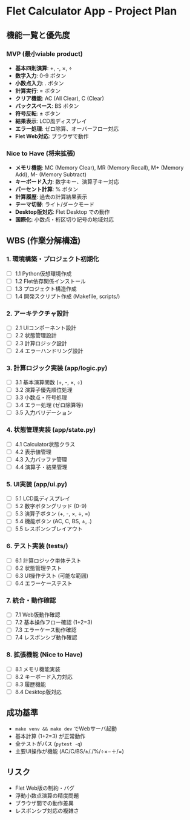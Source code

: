 # Flet Calculator App - Project Plan

## 機能一覧と優先度

### MVP (最小viable product)
- **基本四則演算**: +, -, ×, ÷
- **数字入力**: 0-9 ボタン
- **小数点入力**: . ボタン
- **計算実行**: = ボタン
- **クリア機能**: AC (All Clear), C (Clear)
- **バックスペース**: BS ボタン
- **符号反転**: ± ボタン
- **結果表示**: LCD風ディスプレイ
- **エラー処理**: ゼロ除算、オーバーフロー対応
- **Flet Web対応**: ブラウザで動作

### Nice to Have (将来拡張)
- **メモリ機能**: MC (Memory Clear), MR (Memory Recall), M+ (Memory Add), M- (Memory Subtract)
- **キーボード入力**: 数字キー、演算子キー対応
- **パーセント計算**: % ボタン
- **計算履歴**: 過去の計算結果表示
- **テーマ切替**: ライト/ダークモード
- **Desktop版対応**: Flet Desktop での動作
- **国際化**: 小数点・桁区切り記号の地域対応

## WBS (作業分解構造)

### 1. 環境構築・プロジェクト初期化
- [ ] 1.1 Python仮想環境作成
- [ ] 1.2 Flet依存関係インストール
- [ ] 1.3 プロジェクト構造作成
- [ ] 1.4 開発スクリプト作成 (Makefile, scripts/)

### 2. アーキテクチャ設計
- [ ] 2.1 UIコンポーネント設計
- [ ] 2.2 状態管理設計
- [ ] 2.3 計算ロジック設計
- [ ] 2.4 エラーハンドリング設計

### 3. 計算ロジック実装 (app/logic.py)
- [ ] 3.1 基本演算関数 (+, -, ×, ÷)
- [ ] 3.2 演算子優先順位処理
- [ ] 3.3 小数点・符号処理
- [ ] 3.4 エラー処理 (ゼロ除算等)
- [ ] 3.5 入力バリデーション

### 4. 状態管理実装 (app/state.py)
- [ ] 4.1 Calculator状態クラス
- [ ] 4.2 表示値管理
- [ ] 4.3 入力バッファ管理
- [ ] 4.4 演算子・結果管理

### 5. UI実装 (app/ui.py)
- [ ] 5.1 LCD風ディスプレイ
- [ ] 5.2 数字ボタングリッド (0-9)
- [ ] 5.3 演算子ボタン (+, -, ×, ÷, =)
- [ ] 5.4 機能ボタン (AC, C, BS, ±, .)
- [ ] 5.5 レスポンシブレイアウト

### 6. テスト実装 (tests/)
- [ ] 6.1 計算ロジック単体テスト
- [ ] 6.2 状態管理テスト
- [ ] 6.3 UI操作テスト (可能な範囲)
- [ ] 6.4 エラーケーステスト

### 7. 統合・動作確認
- [ ] 7.1 Web版動作確認
- [ ] 7.2 基本操作フロー確認 (1+2=3)
- [ ] 7.3 エラーケース動作確認
- [ ] 7.4 レスポンシブ動作確認

### 8. 拡張機能 (Nice to Have)
- [ ] 8.1 メモリ機能実装
- [ ] 8.2 キーボード入力対応
- [ ] 8.3 履歴機能
- [ ] 8.4 Desktop版対応

## 成功基準
- `make venv && make dev` でWebサーバ起動
- 基本計算 (1+2=3) が正常動作
- 全テストがパス (`pytest -q`)
- 主要UI操作が機能 (AC/C/BS/±/./%/÷×−＋/=)

## リスク
- Flet Web版の制約・バグ
- 浮動小数点演算の精度問題
- ブラウザ間での動作差異
- レスポンシブ対応の複雑さ